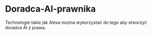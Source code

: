 # Doradca-AI-prawnika
Technologie takie jak Alexa można wykorzystać do tego aby stworzyć doradce AI z prawa. 

